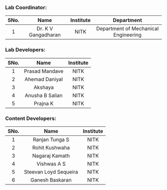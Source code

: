 <!-- Remove all lines above this line before making changes to the file -->

### Lab Coordinator:

| SNo. |        Name         | Institute |              Department              |
| :--: | :-----------------: | :-------: | :----------------------------------: |
|  1   | Dr. K V Gangadharan |   NITK    | Department of Mechanical Engineering |

### Lab Developers:

| SNo. |      Name       | Institute |
| :--: | :-------------: | :-------: |
|  1   | Prasad Mandave  |   NITK    |
|  2   | Ahemad Daniyal  |   NITK    |
|  3   |     Akshaya     |   NITK    |
|  4   | Anusha B Salian |   NITK    |
|  5   |    Prajna K     |   NITK    |

### Content Developers:

| SNo. |         Name          | Institute |
| :--: | :-------------------: | :-------: |
|  1   |    Ranjan Tunga S     |   NITK    |
|  2   |    Rohit Kushwaha     |   NITK    |
|  3   |    Nagaraj Kamath     |   NITK    |
|  4   |      Vishwas A S      |   NITK    |
|  5   | Steevan Loyd Sequeira |   NITK    |
|  6   |    Ganesh Baskaran    |   NITK    |

